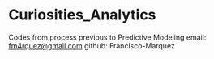 # Curiosities_Analytics
Codes from process previous to Predictive Modeling
email: fm4rquez@gmail.com 
github: Francisco-Marquez
